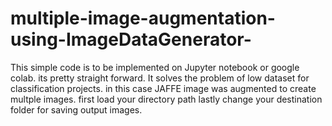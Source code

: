 # multiple-image-augmentation-using-ImageDataGenerator-
This simple code is to be implemented on Jupyter notebook or google colab. its pretty straight forward. It solves the problem of low dataset for classification projects. in this case JAFFE image was augmented to create multple images. 
first load your directory path
lastly change your destination folder for saving output images.

